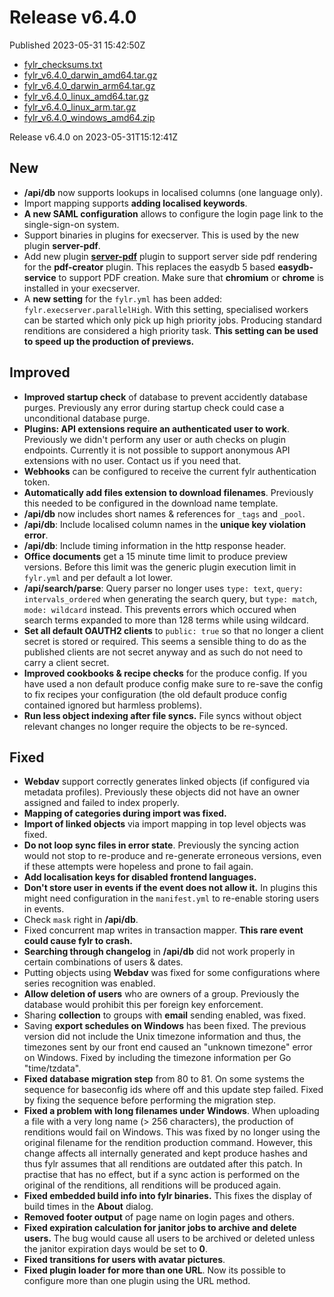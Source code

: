 
# Release v6.4.0

Published 2023-05-31 15:42:50Z

* [fylr_checksums.txt](https://s3.eu-central-1.wasabisys.com/fylr-releases/v6.4.0/fylr_checksums.txt)
* [fylr_v6.4.0_darwin_amd64.tar.gz](https://s3.eu-central-1.wasabisys.com/fylr-releases/v6.4.0/fylr_v6.4.0_darwin_amd64.tar.gz)
* [fylr_v6.4.0_darwin_arm64.tar.gz](https://s3.eu-central-1.wasabisys.com/fylr-releases/v6.4.0/fylr_v6.4.0_darwin_arm64.tar.gz)
* [fylr_v6.4.0_linux_amd64.tar.gz](https://s3.eu-central-1.wasabisys.com/fylr-releases/v6.4.0/fylr_v6.4.0_linux_amd64.tar.gz)
* [fylr_v6.4.0_linux_arm.tar.gz](https://s3.eu-central-1.wasabisys.com/fylr-releases/v6.4.0/fylr_v6.4.0_linux_arm.tar.gz)
* [fylr_v6.4.0_windows_amd64.zip](https://s3.eu-central-1.wasabisys.com/fylr-releases/v6.4.0/fylr_v6.4.0_windows_amd64.zip)

Release v6.4.0 on 2023-05-31T15:12:41Z

## New

* **/api/db** now supports lookups in localised columns (one language only).
* Import mapping supports **adding localised keywords**.
* **A new SAML configuration** allows to configure the login page link to the single-sign-on system.
* Support binaries in plugins for execserver. This is used by the new plugin **server-pdf**.
* Add new plugin [**server-pdf**](https://github.com/programmfabrik/fylr-plugin-server-pdf) plugin to support server side pdf rendering for the **pdf-creator** plugin. This replaces the easydb 5 based **easydb-service** to support PDF creation. Make sure that **chromium** or **chrome** is installed in your execserver. 
* A **new setting** for the `fylr.yml` has been added: `fylr.execserver.parallelHigh`. With this setting, specialised workers can be started which only pick up high priority jobs. Producing standard renditions are considered a high priority task. **This setting can be used to speed up the production of previews.**

## Improved

* **Improved startup check** of database to prevent accidently database purges. Previously any error during startup check could case a unconditional database purge.
* **Plugins: API extensions require an authenticated user to work**. Previously we didn't perform any user or auth checks on plugin endpoints. Currently it is not possible to support anonymous API extensions with no user. Contact us if you need that.
* **Webhooks** can be configured to receive the current fylr authentication token.
* **Automatically add files extension to download filenames**. Previously this needed to be configured in the download name template.
* **/api/db** now includes short names & references for `_tags` and `_pool`.
* **/api/db**: Include localised column names in the **unique key violation error**. 
* **/api/db**: Include timing information in the http response header.
* **Office documents** get a 15 minute time limit to produce preview versions. Before this limit was the generic plugin execution limit in `fylr.yml` and per default a lot lower.
* **/api/search/parse**: Query parser no longer uses `type: text`, `query: intervals_ordered` when generating the search query, but `type: match`, `mode: wildcard` instead. This prevents errors which occured when search terms expanded to more than 128 terms while using wildcard.
* **Set all default OAUTH2 clients** to `public: true` so that no longer a client secret is stored or required. This seems a sensible thing to do as the published clients are not secret anyway and as such do not need to carry a client secret.
* **Improved cookbooks & recipe checks** for the produce config. If you have used a non default produce config make sure to re-save the config to fix recipes your configuration (the old default produce config contained ignored but harmless problems).
* **Run less object indexing after file syncs.** File syncs without object relevant changes no longer require the objects to be re-synced.

## Fixed

* **Webdav** support correctly generates linked objects (if configured via metadata profiles). Previously these objects did not have an owner assigned and failed to index properly.
* **Mapping of categories during import was fixed.**
* **Import of linked objects** via import mapping in top level objects was fixed.
* **Do not loop sync files in error state**. Previously the syncing action would not stop to re-produce and re-generate erroneous versions, even if these attempts were hopeless and prone to fail again.
* **Add localisation keys for disabled frontend languages.**
* **Don't store user in events if the event does not allow it.** In plugins this might need configuration in the `manifest.yml` to re-enable storing users in events.
* Check `mask` right in **/api/db**.
* Fixed concurrent map writes in transaction mapper. **This rare event could cause fylr to crash.**
* **Searching through changelog** in **/api/db** did not work properly in certain combinations of users & dates.
* Putting objects using **Webdav** was fixed for some configurations where series recognition was enabled.
* **Allow deletion of users** who are owners of a group. Previously the database would prohibit this per foreign key enforcement.
* Sharing **collection** to groups with **email** sending enabled, was fixed.
* Saving **export schedules on Windows** has been fixed. The previous version did not include the Unix timezone information and thus, the timezones sent by our front end caused an "unknown timezone" error on Windows. Fixed by including the timezone information per Go "time/tzdata".
* **Fixed database migration step** from 80 to 81. On some systems the sequence for baseconfig ids where off and this update step failed. Fixed by fixing the sequence before performing the migration step.
* **Fixed a problem with long filenames under Windows**. When uploading a file with a very long name (> 256 characters), the production of renditions would fail on Windows. This was fixed by no longer using the original filename for the rendition production command. However, this change affects all internally generated and kept produce hashes and thus fylr assumes that all renditions are outdated after this patch. In practise that has no effect, but if a sync action is performed on the original of the renditions, all renditions will be produced again.
* **Fixed embedded build info into fylr binaries.** This fixes the display of build times in the **About** dialog.
* **Removed footer output** of page name on login pages and others.
* **Fixed expiration calculation for janitor jobs to archive and delete users.** The bug would cause all users to be archived or deleted unless the janitor expiration days would be set to **0**.
* **Fixed transitions for users with avatar pictures**.
* **Fixed plugin loader for more than one URL**. Now its possible to configure more than one plugin using the URL method.